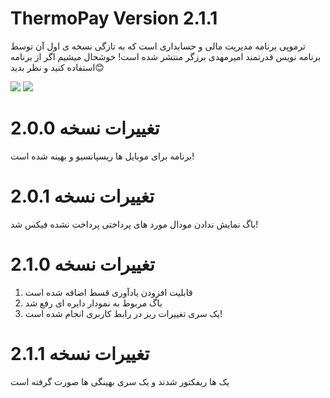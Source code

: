 # ThermoPay Version 2.1.1

ترموپی برنامه مدیریت مالی و حسابداری است که به تازگی نسخه ی اول آن توسط برنامه نویس قدرتمند امیرمهدی برزگر منتشر شده است!
خوشحال میشیم اگر از برنامه استفاده کنید و نظر بدید😊

<img src="https://img.shields.io/badge/CssFramework-Tailwindcss-blue"> <img src="https://img.shields.io/badge/JsFramework-VueJs-green">

# تغییرات نسخه 2.0.0

برنامه برای موبایل ها ریسپانسیو و بهینه شده است!

# تغییرات نسخه 2.0.1

باگ نمایش ندادن مودال مورد های پرداختی پرداخت نشده فیکس شد!

# تغییرات نسخه 2.1.0
<ol>
    <li>قابلیت افزودن یادآوری قسط اضافه شده است</li>    
    <li>باگ مربوط به نمودار دایره ای رفع شد</li>    
    <li>یک سری تغییرات ریز در رابط کاربری انجام شده است!</li>    
</ol>

# تغییرات نسخه 2.1.1
یک ها ریفکتور شدند و یک سری بهینگی ها صورت گرفته است